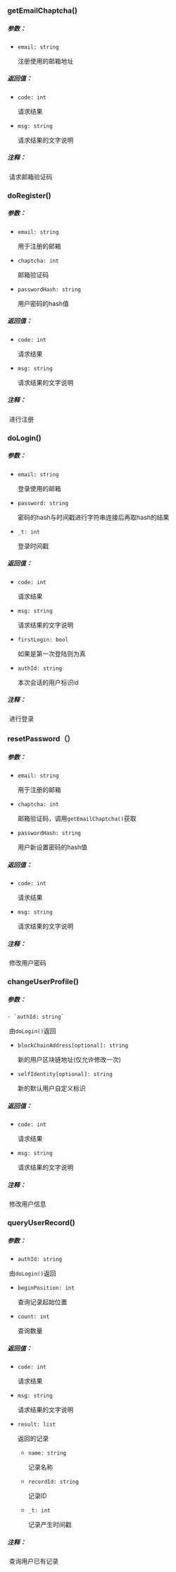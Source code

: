 ### getEmailChaptcha()

##### 参数：

 - `email: string`

   注册使用的邮箱地址

##### 返回值：

 - `code: int`

   请求结果

- `msg: string`

  请求结果的文字说明

##### 注释：

​	请求邮箱验证码

### doRegister()

##### 参数：

 - `email: string`

   用于注册的邮箱

- `chaptcha: int`

  邮箱验证码

- `passwordHash: string`

  用户密码的hash值

##### 返回值：

 - `code: int`

   请求结果

- `msg: string`

  请求结果的文字说明

##### 注释：

​	进行注册

### doLogin()

##### 参数：

 - `email: string`

   登录使用的邮箱

- `password: string`

  密码的hash与时间戳进行字符串连接后再取hash的结果

- `_t: int`

  登录时间戳

##### 返回值：

 - `code: int`

   请求结果

- `msg: string`

  请求结果的文字说明

- `firstLogin: bool`

  如果是第一次登陆则为真

- `authId: string`

  本次会话的用户标识id

##### 注释：

​	进行登录

### resetPassword（）

##### 参数：

 - `email: string`

   用于注册的邮箱

- `chaptcha: int`

  邮箱验证码，调用`getEmailChaptcha()`获取

- `passwordHash: string`

  用户新设置密码的hash值

##### 返回值：

 - `code: int`

   请求结果

- `msg: string`

  请求结果的文字说明

##### 注释：

​	修改用户密码

### changeUserProfile()

##### 参数：

	- `authId: string`

​	由`doLogin()`返回

- `blockChainAddress[optional]: string`

  新的用户区块链地址(仅允许修改一次)

- `selfIdentity[optional]: string`

  新的默认用户自定义标识

##### 返回值：

 - `code: int`

   请求结果

- `msg: string`

  请求结果的文字说明

##### 注释：

​	修改用户信息

### queryUserRecord()

##### 参数：

 - `authId: string`

​	由`doLogin()`返回

- `beginPosition: int`

  查询记录起始位置

- `count: int`

  查询数量

##### 返回值：

 - `code: int`

   请求结果

- `msg: string`

  请求结果的文字说明

- `result: list`

  返回的记录

  - `name: string`

    记录名称

  - `recordId: string`

    记录ID

  - `_t: int`

    记录产生时间戳

##### 注释：

​	查询用户已有记录